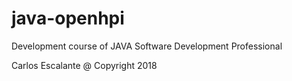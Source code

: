# java-openhpi
Development course of JAVA
Software Development Professional

Carlos Escalante @ Copyright 2018

